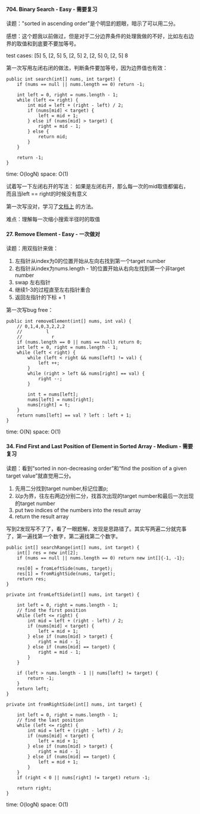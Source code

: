 #### 704. Binary Search - Easy - 需要复习

读题："sorted in ascending order"是个明显的题眼，暗示了可以用二分。

感想：这个题我以前做过，但是对于二分边界条件的处理我做的不好，比如左右边界的取值和到底要不要加等号。

test cases: [5] 5, [2, 5] 5, [2, 5] 2, [2, 5] 0, [2, 5] 8

第一次写用左闭右闭的做法，判断条件要加等号，因为边界值也有效：

    public int search(int[] nums, int target) {
        if (nums == null || nums.length == 0) return -1;

        int left = 0, right = nums.length - 1; 
        while (left <= right) {
            int mid = left + (right - left) / 2;
            if (nums[mid] < target) {
                left = mid + 1;
            } else if (nums[mid] > target) {
                right = mid - 1;
            } else {
                return mid;
            }
        }

        return -1;
    }
time: O(logN)
space: O(1)

试着写一下左闭右开的写法：
如果是左闭右开，那么每一次的mid取值都偏右，而且当left == right的时候没有意义

第一次写没对，学习了[文档上](https://programmercarl.com/0704.%E4%BA%8C%E5%88%86%E6%9F%A5%E6%89%BE.html#%E6%80%9D%E8%B7%AF) 的方法。

难点：理解每一次缩小搜索半径时的取值

#### 27. Remove Element - Easy - 一次做对

读题：用双指针来做：

1. 左指针从index为0的位置开始从左向右找到第一个target number
2. 右指针从index为nums.length - 1的位置开始从右向左找到第一个非target number
3. swap 左右指针
4. 继续1-3的过程直至左右指针重合
5. 返回左指针的下标 + 1

第一次写bug free：

    public int removeElement(int[] nums, int val) {
        // 0,1,4,0,3,2,2,2
        //         l
        //           r
        if (nums.length == 0 || nums == null) return 0;
        int left = 0, right = nums.length - 1;
        while (left < right) {
            while (left < right && nums[left] != val) {
                left ++;
            }
            while (right > left && nums[right] == val) {
                right --;
            }

            int t = nums[left];
            nums[left] = nums[right];
            nums[right] = t;
        }
        return nums[left] == val ? left : left + 1;
    }
time: O(N)
space: O(1)

#### 34. Find First and Last Position of Element in Sorted Array - Medium - 需要复习

读题：看到“sorted in non-decreasing order”和“find the position of a given target value”就直觉用二分。

1. 先用二分找到target number,标记位置p;
2. 以p为界，往左右两边分别二分，找首次出现的target number和最后一次出现的target number
3. put two indices of the numbers into the result array
4. return the result array

写到2发现写不了了，看了一眼题解，发现是思路错了。其实写两遍二分就完事了，第一遍找第一个数字，第二遍找第二个数字。

    public int[] searchRange(int[] nums, int target) {
        int[] res = new int[2];
        if (nums == null || nums.length == 0) return new int[]{-1, -1};

        res[0] = fromLeftSide(nums, target);
        res[1] = fromRightSide(nums, target);
        return res;
    }

    private int fromLeftSide(int[] nums, int target) {

        int left = 0, right = nums.length - 1;
        // find the first position
        while (left <= right) {
            int mid = left + (right - left) / 2;
            if (nums[mid] < target) {
                left = mid + 1;
            } else if (nums[mid] > target) {
                right = mid - 1;
            } else if (nums[mid] == target) {
                right = mid - 1;
            } 
        }

        if (left > nums.length - 1 || nums[left] != target) {
            return -1;
        } 
        return left;
    }

    private int fromRightSide(int[] nums, int target) {

        int left = 0, right = nums.length - 1;
        // find the last position
        while (left <= right) {
            int mid = left + (right - left) / 2;
            if (nums[mid] < target) {
                left = mid + 1;
            } else if (nums[mid] > target) {
                right = mid - 1;
            } else if (nums[mid] == target) {
                left = mid + 1;
            } 
        }
        if (right < 0 || nums[right] != target) return -1;

        return right;
    }
time: O(logN)
space: O(1)